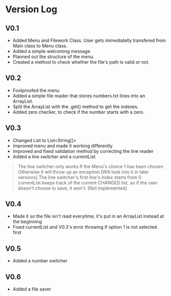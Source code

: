 # Version Log

## V0.1
* Added Menu and Filework Class. User gets immediatelly transfered from Main class to Menu class.
* Added a simple welcoming message.
* Planned out the structure of the menu.
* Created a method to check whether the file's path is valid or not.

## V0.2
* Foolproofed the menu
* Added a simple file reader that stores numbers.txt lines into an ArrayList.
* Split the ArrayList with the .get() method to get the indexes. 
* Added zero checker, to check if the number starts with a zero.

## V0.3
* Changed List<String> to List<String[]>
* Improved menu and made it working differently
* Improved and fixed validation method by correcting the line reader
* Added a line switcher and a currentList 
> The line switcher only works If the Menu's choice 1 has been chosen. Otherwise it will throw up an exception [Will look into it in later versions]
> The line switcher's first line's index starts from 0.
> currentList keeps track of the current CHANGED list, so if the user doesn't choose to save, it won't. [Not implemented]

## V0.4
* Made it so the file isn't read everytime, it's put in an ArrayList instead at the beginning
* Fixed currentList and V0.3's error throwing if option 1 is not selected first

## V0.5
* Added a number switcher

## V0.6
* Added a file saver